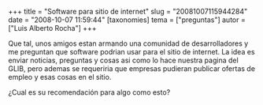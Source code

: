 +++
title = "Software para sitio de internet"
slug = "20081007115944284"
date = "2008-10-07 11:59:44"
[taxonomies]
tema = ["preguntas"]
autor = ["Luis Alberto Rocha"]
+++

Que tal, unos amigos estan armando una comunidad de desarrolladores y me
preguntan que software podrian usar para el sitio de internet. La idea
es enviar noticias, preguntas y cosas asi como lo hace nuestra pagina
del GLIB, pero ademas se requeriria que empresas pudieran publicar
ofertas de empleo y esas cosas en el sitio.

¿Cual es su recomendación para algo como esto?

